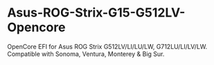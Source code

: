 # Asus-ROG-Strix-G15-G512LV-Opencore
 OpenCore EFI for Asus ROG Strix G512LV/LI/LU/LW, G712LU/LI/LV/LW. Compatible with Sonoma, Ventura, Monterey & Big Sur.
